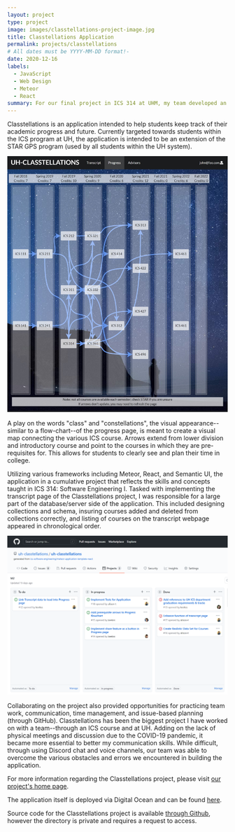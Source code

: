 ```yaml
---
layout: project
type: project
image: images/classtellations-project-image.jpg
title: Classtellations Application
permalink: projects/classtellations
# All dates must be YYYY-MM-DD format!-
date: 2020-12-16
labels:
  - JavaScript
  - Web Design
  - Meteor
  - React
summary: For our final project in ICS 314 at UHM, my team developed an application for a flow-chart inspired view of academic progress.
---
```


Classtellations is an application intended to help students keep track of their academic progress and future. Currently targeted towards students within the ICS program at UH, the application is intended to be an extension of the STAR GPS program (used by all students within the UH system).

<img class="ui medium left floated rounded image" src="../images/classtellations-progress-page.jpg">

A play on the words "class" and "constellations", the visual appearance--similar to a flow-chart--of the progress page, is meant to create a visual map connecting the various ICS course. Arrows extend from lower division and introductory course and point to the courses in which they are pre-requisites for. This allows for students to clearly see and plan their time in college.

Utilizing various frameworks including Meteor, React, and Semantic UI, the application in a cumulative project that reflects the skills and concepts taught in ICS 314: Software Engineering I. Tasked with implementing the transcript page of the Classtellations project, I was responsible for a large part of the database/server side of the application. This included designing collections and schema, insuring courses added and deleted from collections correctly, and listing of courses on the transcript webpage appeared in chronological order.

<img class="ui large right floated rounded image" src="../images/github-issues.png">

Collaborating on the project also provided opportunities for practicing team work, communication, time management, and issue-based planning (through GitHub). Classtellations has been the biggest project I have worked on with a team--through an ICS course and at UH. Adding on the lack of physical meetings and discussion due to the COVID-19 pandemic, it became more essential to better my communication skills. While difficult, through using Discord chat and voice channels, our team was able to overcome the various obstacles and errors we encountered in building the application.

For more information regarding the Classtellations project, please visit [our project's home page](https://uh-classtellations.github.io/).

The application itself is deployed via Digital Ocean and can be found [here](https://classtellations.xyz/#/).

Source code for the Classtellations project is available [through Github](https://github.com/uh-classtellations/uh-classtellations), however the directory is private and requires a request to access.



